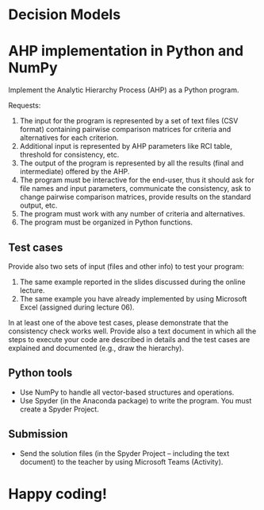 # Decision Models

# AHP implementation in Python and NumPy

Implement the Analytic Hierarchy Process (AHP) as a Python program.

Requests:

1. The input for the program is represented by a set of text files (CSV format) containing
    pairwise comparison matrices for criteria and alternatives for each criterion.
2. Additional input is represented by AHP parameters like RCI table, threshold for consistency,
    etc.
3. The output of the program is represented by all the results (final and intermediate) offered by
    the AHP.
4. The program must be interactive for the end-user, thus it should ask for file names and input
    parameters, communicate the consistency, ask to change pairwise comparison matrices,
    provide results on the standard output, etc.
5. The program must work with any number of criteria and alternatives.
6. The program must be organized in Python functions.

## Test cases

Provide also two sets of input (files and other info) to test your program:

1. The same example reported in the slides discussed during the online lecture.
2. The same example you have already implemented by using Microsoft Excel (assigned during
    lecture 06).

In at least one of the above test cases, please demonstrate that the consistency check works well.
Provide also a text document in which all the steps to execute your code are described in details and
the test cases are explained and documented (e.g., draw the hierarchy).

## Python tools

- Use NumPy to handle all vector-based structures and operations.
- Use Spyder (in the Anaconda package) to write the program. You must create a Spyder
    Project.

## Submission

- Send the solution files (in the Spyder Project – including the text document) to the teacher by
    using Microsoft Teams (Activity).

# Happy coding!


